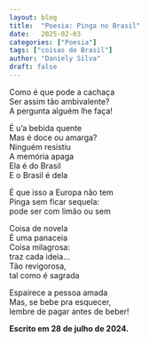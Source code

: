 ```yaml
---
layout: blog
title:  "Poesia: Pinga no Brasil"
date:   2025-02-03
categories: ["Poesia"]
tags: ["coisas do Brasil"]
author: "Daniely Silva"
draft: false
---
```

<section class="poesia">

Como é que pode a cachaça\
Ser assim tão ambivalente?\
A pergunta alguém lhe faça!

É u’a bebida quente\
Mas é doce ou amarga?\
Ninguém resistiu\
A memória apaga\
Ela é do Brasil\
E o Brasil é dela

É que isso a Europa não tem\
Pinga sem ficar sequela:\
pode ser com limão ou sem

Coisa de novela\
É uma panaceia\
Coisa milagrosa:\
traz cada ideia…\
Tão revigorosa,\
tal como é sagrada

Espairece a pessoa amada\
Mas, se bebe pra esquecer,\
lembre de pagar antes de beber!
</section>

**Escrito em 28 de julho de 2024.**
